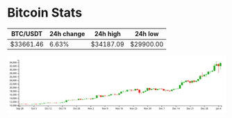 # Bitcoin Stats

BTC/USDT|24h change|24h high|24h low|
|---|---|---|---|
|$33661.46|6.63%|$34187.09|$29900.00|

<img src="./chart.svg">

